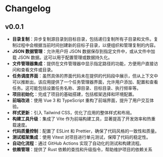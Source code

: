 # Changelog

## v0.0.1

- **目录复制**：异步复制源目录到目标目录，包括递归复制所有子目录和文件。复制过程中会根据当前时间创建新的目标子目录，以便组织和管理复制的内容。
- **JSON 数据管理**：允许用户将 JSON 数据保存到指定文件中，或从文件中加载 JSON 数据。这可以用于配置管理或数据持久化。
- **文件管理器集成**：提供在文件管理器中显示指定路径的功能，方便用户直接访问和查看文件或目录。
- **任务调度界面**：虽然具体的界面代码未在提供的代码段中展示，但从上下文中可以推断出，该应用提供了一个任务管理器界面，允许用户添加、配置和查看任务。这可能包括设置任务名称、源目录、目标目录、执行频率等。
- **项目初始化**：完成了项目的基础搭建，包括框架选择和环境配置。
- **前端改进**：使用 Vue 3 和 TypeScript 重构了前端界面，提升了用户交互体验。
- **样式更新**：引入 Tailwind CSS，优化了应用的整体样式和布局。
- **构建工具升级**：集成了 Vite 作为前端构建工具，显著提高了开发效率和热重载速度。
- **代码质量控制**：配置了 ESLint 和 Prettier，确保了代码风格的一致性和质量。
- **测试框架集成**：使用 Vitest 对项目进行单元测试，保障了代码的稳定性。
- **自动化流程**：通过 GitHub Actions 实现了自动化的测试和构建流程。
- **依赖管理**：提供了 Rust 依赖的查找和升级指令，帮助维护项目的依赖关系
